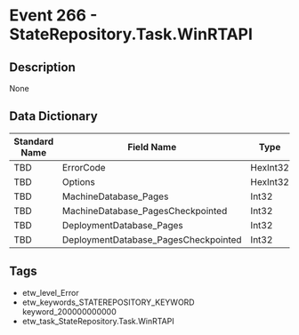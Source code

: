# Event 266 - StateRepository.Task.WinRTAPI

## Description
None

## Data Dictionary
|Standard Name|Field Name|Type|Description|Sample Value|
|---|---|---|---|---|
|TBD|ErrorCode|HexInt32|None|`None`|
|TBD|Options|HexInt32|None|`None`|
|TBD|MachineDatabase_Pages|Int32|None|`None`|
|TBD|MachineDatabase_PagesCheckpointed|Int32|None|`None`|
|TBD|DeploymentDatabase_Pages|Int32|None|`None`|
|TBD|DeploymentDatabase_PagesCheckpointed|Int32|None|`None`|

## Tags
* etw_level_Error
* etw_keywords_STATEREPOSITORY_KEYWORD keyword_200000000000
* etw_task_StateRepository.Task.WinRTAPI